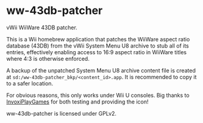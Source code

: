# ww-43db-patcher
vWii WiiWare 43DB patcher.

This is a Wii homebrew application that patches the WiiWare aspect ratio database (43DB) from the vWii System Menu U8 archive to stub all of its entries, effectively enabling access to 16:9 aspect ratio in WiiWare titles where 4:3 is otherwise enforced.

A backup of the unpatched System Menu U8 archive content file is created at `sd:/ww-43db-patcher_bkp/<content_id>.app`. It is recommended to copy it to a safer location.

For obvious reasons, this only works under Wii U consoles. Big thanks to [InvoxiPlayGames](https://github.com/InvoxiPlayGames) for both testing and providing the icon!

ww-43db-patcher is licensed under GPLv2.